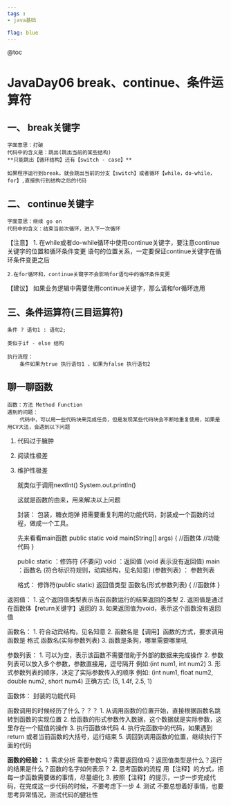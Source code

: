 ```yaml
---
tags : 
- java基础

flag: blue
---
```


@toc


# JavaDay06 break、continue、条件运算符

## 一、 break关键字
    字面意思：打破
    代码中的含义是：跳出(跳出当前的某些结构)
    **只能跳出【循环结构】还有【switch - case】**
    
    如果程序运行到break，就会跳出当前的分支【switch】或者循环【while，do-while，for】,直接执行到结构之后的代码

## 二、 continue关键字
    字面意思：继续 go on
    代码中的含义：结束当前次循环，进入下一次循环
    
【注意】
    1. 在while或者do-while循环中使用continue关键字，要注意continue关键字的位置和循环条件变更 语句的位置关系，一定要保证continue关键字在循环条件变更之后
    
    2.在for循环和，continue关键字不会影响for语句中的循环条件变更

【建议】
    如果业务逻辑中需要使用continue关键字，那么请和for循环连用

## 三、条件运算符(三目运算符)
    条件 ? 语句1 : 语句2;
    
    类似于if - else 结构
    
    执行流程：
        条件如果为true 执行语句1 ，如果为false 执行语句2

## 聊一聊函数
    函数：方法 Method Function
    遇到的问题：
        代码中，可以用一些代码块来完成任务，但是发现某些代码块会不断地重复使用，如果是用CV大法，会遇到以下问题  
1. 代码过于臃肿
2. 阅读性极差
3. 维护性极差
    
    就类似于调用nextInt() System.out.println()
    
    这就是函数的由来，用来解决以上问题
    
    封装：
        包装，糖衣炮弹
        把需要重复利用的功能代码，封装成一个函数的过程，做成一个工具。
    
    先来看看main函数
    public static void main(String[] args)  {
        //函数体
        //功能代码
    }
   
    public static ：修饰符 (不要问)
    void ：返回值 (void 表示没有返回值)
    main ：函数名 (符合标识符规则，动宾结构，见名知意)
    (参数列表) ： 参数列表
    
    格式：
    修饰符(public static) 返回值类型  函数名(形式参数列表) {
        //函数体
    }
    
返回值：
    1. 这个返回值类型表示当前函数运行的结果返回的类型
    2. 返回值是通过在函数体【return关键字】返回的
    3. 如果返回值为void，表示这个函数没有返回值

函数名：
    1. 符合动宾结构，见名知意
    2. 函数名是【调用】函数的方式，要求调用函数是 格式 函数名(实际参数列表)
    3. 函数是条狗，哪里需要哪里吼
    
参数列表：
    1. 可以为空，表示该函数不需要借助于外部的数据来完成操作
    2. 参数列表可以放入多个参数，参数直接用，逗号隔开
        例如:(int num1, int num2)
    3. 形式参数列表的顺序，决定了实际参数传入的顺序
        例如:
            (int num1, float num2, double num2, short num4)
        正确方式:
            (5, 1.4f, 2.5, 1)
        
函数体：
        封装的功能代码
        
函数调用的时候经历了什么？？？
    1. 从调用函数的位置开始，直接根据函数名跳转到函数的实现位置
    2. 给函数的形式参数传入数据，这个数据就是实际参数，这里存在一个赋值的操作
    3. 执行函数体代码
    4. 执行完函数中的代码，如果遇到return 或者当前函数的大括号，运行结束
    5. 调回到调用函数的位置，继续执行下面的代码

**函数的经验：**
    1. 需求分析
        需要参数吗？需要返回值吗？返回值类型是什么？运行的结果是什么？函数的名字如何表示？
    2. 思考函数的流程
        用【注释】的方式，把每一步函数需要做的事情，尽量细化
    3. 按照【注释】的提示，一步一步完成代码，在完成这一步代码的时候，不要考虑下一步
    4. 测试
        不要总想着好事情，也要思考异常情况，测试代码的健壮性
    
    
    
    
    
    
    
    
    
    
    
    
    
    
    
    
    
    
    
    
    